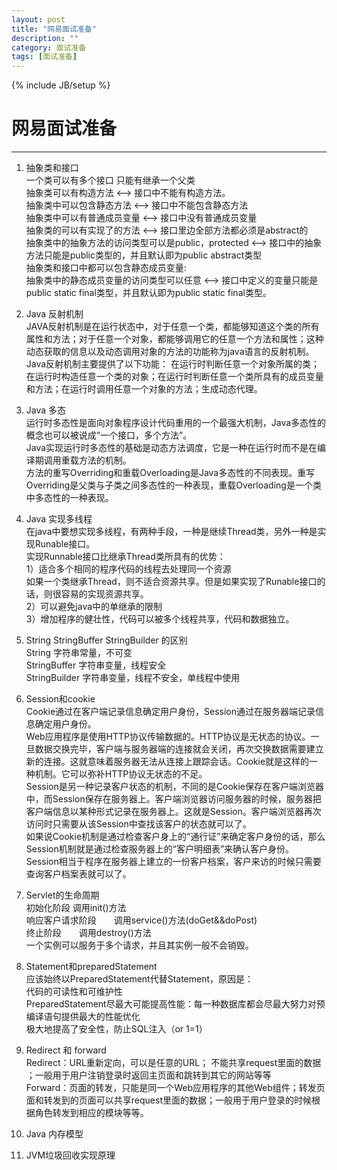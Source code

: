 ```yaml
---
layout: post
title: "网易面试准备"
description: ""
category: 面试准备
tags: [面试准备]
---
```

{% include JB/setup %}
# 网易面试准备
---



1. 抽象类和接口 <br>
一个类可以有多个接口 只能有继承一个父类<br>
抽象类可以有构造方法  <--> 接口中不能有构造方法。<br>
抽象类中可以包含静态方法  <--> 接口中不能包含静态方法 <br>
抽象类中可以有普通成员变量 <--> 接口中没有普通成员变量<br>
抽象类的可以有实现了的方法 <--> 接口里边全部方法都必须是abstract的<br>
抽象类中的抽象方法的访问类型可以是public，protected 
<--> 接口中的抽象方法只能是public类型的，并且默认即为public abstract类型<br>
抽象类和接口中都可以包含静态成员变量:<br>
抽象类中的静态成员变量的访问类型可以任意 <--> 接口中定义的变量只能是public static final类型，并且默认即为public static final类型。
<!--break-->
2. Java 反射机制 <br>
JAVA反射机制是在运行状态中，对于任意一个类，都能够知道这个类的所有属性和方法；对于任意一个对象，都能够调用它的任意一个方法和属性；这种动态获取的信息以及动态调用对象的方法的功能称为java语言的反射机制。<br>
Java反射机制主要提供了以下功能： 在运行时判断任意一个对象所属的类；在运行时构造任意一个类的对象；在运行时判断任意一个类所具有的成员变量和方法；在运行时调用任意一个对象的方法；生成动态代理。

3. Java 多态<br>
运行时多态性是面向对象程序设计代码重用的一个最强大机制，Java多态性的概念也可以被说成“一个接口，多个方法”。<br>
Java实现运行时多态性的基础是动态方法调度，它是一种在运行时而不是在编译期调用重载方法的机制。<br>
方法的重写Overriding和重载Overloading是Java多态性的不同表现。重写Overriding是父类与子类之间多态性的一种表现，重载Overloading是一个类中多态性的一种表现。<br>

4. Java 实现多线程<br>
在java中要想实现多线程，有两种手段，一种是继续Thread类，另外一种是实现Runable接口。<br>
实现Runnable接口比继承Thread类所具有的优势：<br>
1）适合多个相同的程序代码的线程去处理同一个资源<br>
如果一个类继承Thread，则不适合资源共享。但是如果实现了Runable接口的话，则很容易的实现资源共享。<br>
2）可以避免java中的单继承的限制<br>
3）增加程序的健壮性，代码可以被多个线程共享，代码和数据独立。<br>

5. String StringBuffer StringBuilder 的区别<br>
String 字符串常量，不可变<br>
StringBuffer 字符串变量，线程安全<br>
StringBuilder 字符串变量，线程不安全，单线程中使用<br>

6. Session和cookie<br>
Cookie通过在客户端记录信息确定用户身份，Session通过在服务器端记录信息确定用户身份。<br>
Web应用程序是使用HTTP协议传输数据的。HTTP协议是无状态的协议。一旦数据交换完毕，客户端与服务器端的连接就会关闭，再次交换数据需要建立新的连接。这就意味着服务器无法从连接上跟踪会话。Cookie就是这样的一种机制。它可以弥补HTTP协议无状态的不足。<br>
Session是另一种记录客户状态的机制，不同的是Cookie保存在客户端浏览器中，而Session保存在服务器上。客户端浏览器访问服务器的时候，服务器把客户端信息以某种形式记录在服务器上。这就是Session。客户端浏览器再次访问时只需要从该Session中查找该客户的状态就可以了。<br>
如果说Cookie机制是通过检查客户身上的“通行证”来确定客户身份的话，那么Session机制就是通过检查服务器上的“客户明细表”来确认客户身份。Session相当于程序在服务器上建立的一份客户档案，客户来访的时候只需要查询客户档案表就可以了。<br>

7. Servlet的生命周期<br>
初始化阶段  调用init()方法<br>
响应客户请求阶段　　调用service()方法(doGet&&doPost)<br>
终止阶段　　调用destroy()方法<br>
一个实例可以服务于多个请求，并且其实例一般不会销毁。<br>

8. Statement和preparedStatement<br>
应该始终以PreparedStatement代替Statement，原因是：<br>
代码的可读性和可维护性<br>
PreparedStatement尽最大可能提高性能：每一种数据库都会尽最大努力对预编译语句提供最大的性能优化<br>
极大地提高了安全性，防止SQL注入（or 1=1）<br>

9. Redirect 和 forward<br>
Redirect：URL重新定向，可以是任意的URL； 不能共享request里面的数据 ；一般用于用户注销登录时返回主页面和跳转到其它的网站等等<br>
Forward：页面的转发，只能是同一个Web应用程序的其他Web组件；转发页面和转发到的页面可以共享request里面的数据；一般用于用户登录的时候根据角色转发到相应的模块等等。<br>

10. Java 内存模型<br>

11. JVM垃圾回收实现原理<br>
 


